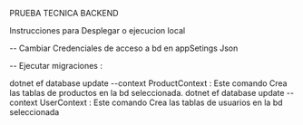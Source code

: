 PRUEBA TECNICA BACKEND 

Instrucciones para Desplegar o ejecucion local

-- Cambiar Credenciales de acceso a bd en appSetings Json 

-- Ejecutar migraciones :

  dotnet ef database update --context  ProductContext : Este comando Crea las tablas de productos en la bd seleccionada.
  dotnet ef database update --context UserContext : Este comando Crea las tablas de usuarios en la bd seleccionada 
